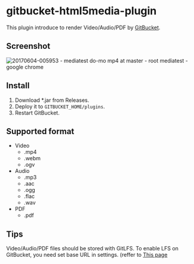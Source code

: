 # gitbucket-html5media-plugin

This plugin introduce to render Video/Audio/PDF by [GitBucket](https://github.com/gitbucket/gitbucket).

## Screenshot

![20170604-005953 - mediatest do-mo mp4 at master - root mediatest - google chrome](https://cloud.githubusercontent.com/assets/6997928/26755081/359f9822-48c1-11e7-8e49-96d9b8e27a78.png)


## Install

1. Download *.jar from Releases.
2. Deploy it to `GITBUCKET_HOME/plugins`.
3. Restart GitBucket.

## Supported format

- Video
    - .mp4
    - .webm
    - .ogv
- Audio
    - .mp3
    - .aac
    - .ogg
    - .flac
    - .wav
- PDF
    - .pdf

## Tips

Video/Audio/PDF files should be stored with GitLFS. To enable LFS on GitBucket, you need set base URL in settings. (reffer to [This page](http://gitbucket.github.io/gitbucket-news/gitbucket/2017/01/29/gitbucket-4.9.html)
